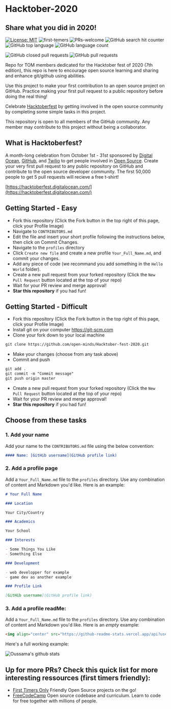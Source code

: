 # Hacktober-2020
## Share what you did in 2020!

[![License: MIT](https://img.shields.io/badge/License-MIT-success.svg)](https://github.com/open-minds/Hacktober-fest-2020/blob/master/LICENSE)
![first-temers](https://img.shields.io/badge/first--timers-friendly-blue)
![PRs-welcome](https://img.shields.io/badge/Pull%20Requests-Welcome-success)
![GitHub search hit counter](https://img.shields.io/github/search/open-minds/Hacktober-fest-2020/hacktoberfest?color=red&style=flat-square)
![GitHub top language](https://img.shields.io/github/languages/top/open-minds/Hacktober-fest-2020?color=teal&style=flat-square)
![GitHub language count](https://img.shields.io/github/languages/count/open-minds/Hacktober-fest-2020?style=flat-square)

![GitHub closed pull requests](https://img.shields.io/github/issues-pr-closed/open-minds/Hacktober-fest-2020?style=flat-square)
![GitHub pull requests](https://img.shields.io/github/issues-pr-raw/open-minds/Hacktober-fest-2020?color=green&style=flat-square)


Repo for TOM members dedicated for the Hacktober fest of 2020 (7th edition), this repo is here to encourage open source learning and sharing and enhance git/github using abilities. 

Use this project to make your first contribution to an open source project on GitHub. Practice making your first pull request to a public repository before doing the real thing!

Celebrate [Hacktoberfest](https://hacktoberfest.digitalocean.com/) by getting involved in the open source community by completing some simple tasks in this project.

This repository is open to all members of the GitHub community. Any member may contribute to this project without being a collaborator.

## What is Hacktoberfest?
A month-long celebration from October 1st - 31st sponsored by [Digital Ocean](https://www.digitalocean.com/), [GitHub](https://github.com/), and [Twilio](https://www.twilio.com/) to get people involved in [Open Source](https://github.com/open-source). Create your very first pull request to any public repository on GitHub and contribute to the open source developer community. The first 50,000 people to get 5 pull requests will recieve a free t-shirt!

[https://hacktoberfest.digitalocean.com/](https://hacktoberfest.digitalocean.com/)

## Getting Started - Easy
* Fork this repository (Click the Fork button in the top right of this page, click your Profile Image)
* Navigate to `CONTRIBUTORS.md`
* Edit the file and insert your short profile following the instructions below, then click on Commit Changes.
* Navigate to the `profiles` directory
* Click `Create new file` and create a new profile `Your_Full_Name.md`, and commit your changes.
* Add any piece of code (we recommand you add something in the `Hello World` folder).
* Create a new pull request from your forked repository (Click the `New Pull Request` button located at the top of your repo)
* Wait for your PR review and merge approval!
* __Star this repository__ if you had fun!

## Getting Started - Difficult
* Fork this repository (Click the Fork button in the top right of this page, click your Profile Image)
* Install git on your computer https://git-scm.com
* Clone your fork down to your local machine

```markdown
git clone https://github.com/open-minds/Hacktober-fest-2020.git
```

* Make your changes (choose from any task above)
* Commit and push

```markdown
git add .
git commit -m "Commit message"
git push origin master
```
* Create a new pull request from your forked repository (Click the `New Pull Request` button located at the top of your repo)
* Wait for your PR review and merge approval!
* __Star this repository__ if you had fun!


## Choose from these tasks
### 1. Add your name
Add your name to the `CONTRIBUTORS.md` file using the below convention:

```markdown
#### Name: [GitHib username](GitHub profile link)
```

### 2. Add a profile page
Add a `Your_Full_Name.md` file to the `profiles` directory. Use any combination of content and Markdown you'd like. Here is an example:

```markdown
# Your Full Name

### Location

Your City/Country

### Academics

Your School

### Interests

- Some Things You Like
- Something Else

### Development

- web developper for example
- game dev as another example

### Profile Link

[GitHib username](GitHub profile link)
```
### 3. Add a profile readMe: 

Add a `Your_Full_Name.md` file to the `profiles` directory. Use any combination of content and Markdown you'd like. Here is an *empty* example:

```markdown
<img align="center" src="https://github-readme-stats.vercel.app/api?username=username&show_icons=true&theme=dracula&line_height=27" alt="Username's github stats"/>

```

Here's a full working example:

<img align="center" src="https://github-readme-stats.vercel.app/api?username=oussamabonnor1&show_icons=true&theme=dracula&line_height=27" alt="Oussama's github stats"/>


## Up for more PRs? Check this quick list for more interesting ressources (first timers friendly):
* [First Timers Only](https://www.firsttimersonly.com/) Friendly Open Source projects on the go!
* [FreeCodeCamp](https://github.com/freeCodeCamp/freeCodeCamp) Open source codebase and curriculum. Learn to code for free together with millions of people.

